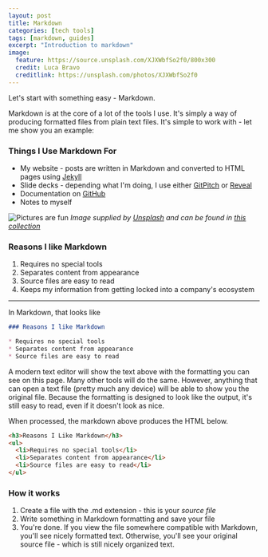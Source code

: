 ```yaml
---
layout: post
title: Markdown
categories: [tech tools]
tags: [markdown, guides]
excerpt: "Introduction to markdown"
image:
  feature: https://source.unsplash.com/XJXWbfSo2f0/800x300
  credit: Luca Bravo
  creditlink: https://unsplash.com/photos/XJXWbfSo2f0
---
```

Let's start with something easy - Markdown.

Markdown is at the core of a lot of the tools I use. It's simply a way of producing formatted files from plain text files. It's simple to work with - let me show you an example:

### Things I Use Markdown For

* My website - posts are written in Markdown and converted to HTML pages using [Jekyll](https://jekyllrb.com/)
* Slide decks - depending what I'm doing, I use either [GitPitch](https://gitpitch.com/) or [Reveal](http://lab.hakim.se/reveal-js/#/)
* Documentation on [GitHub](https://github.com)
* Notes to myself

![Pictures are fun](https://source.unsplash.com/collection/139386/800x300)
*Image supplied by [Unsplash](https://unsplash.com) and can be found in [this collection](https://unsplash.com/collections/139386/cats)*

### Reasons I like Markdown

1. Requires no special tools
2. Separates content from appearance
3. Source files are easy to read
4. Keeps my information from getting locked into a company's ecosystem

---

In Markdown, that looks like
```markdown
### Reasons I like Markdown

* Requires no special tools
* Separates content from appearance
* Source files are easy to read
```

A modern text editor will show the text above with the formatting you can see on this page. Many other tools will do the same. However, anything that can open a text file (pretty much any device) will be able to show you the original file. Because the formatting is designed to look like the output, it's still easy to read, even if it doesn't look as nice.

When processed, the markdown above produces the HTML below.

```html
<h3>Reasons I Like Markdown</h3>
<ul>
  <li>Requires no special tools</li>
  <li>Separates content from appearance</li>
  <li>Source files are easy to read</li>
</ul>
```

### How it works

1. Create a file with the .md extension - this is your *source file*
2. Write something in Markdown formatting and save your file
3. You're done. If you view the file somewhere compatible with Markdown, you'll see nicely formatted text. Otherwise, you'll see your original source file - which is still nicely organized text.